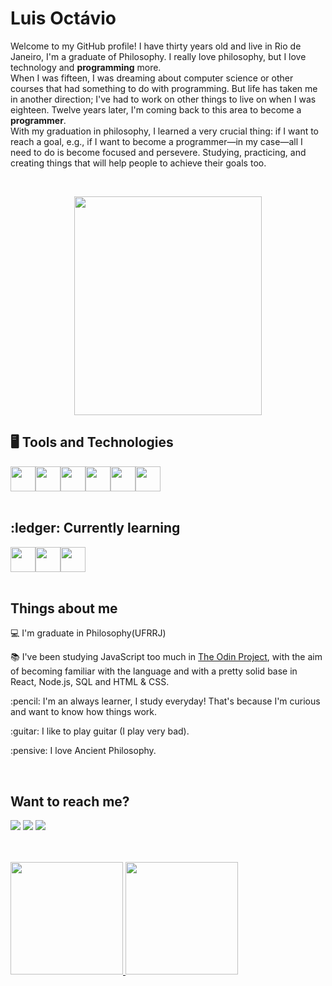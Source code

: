 <h1 align="left">Luis Octávio</h1>


<p>Welcome to my GitHub profile! I have thirty years old and live in Rio de Janeiro, I'm a graduate of Philosophy. I really love philosophy, but I love technology and <strong>programming</strong> more. 
<br>
When I was fifteen, I was dreaming about computer science or other courses that had something to do with programming. But life has taken me in another direction; I've had to work on other things to live on when I was eighteen. Twelve years later, I'm coming back to this area to become a <strong>programmer</strong>. 
<br>
With my graduation in philosophy, I learned a very crucial thing: if I want to reach a goal, e.g., if I want to become a programmer—in my case—all I need to do is become focused and persevere. Studying, practicing, and creating things that will help people to achieve their goals too.</p>
<br>
<p align="center">
  <img src="https://media1.tenor.com/m/z-mjeYYQpVIAAAAd/cat-funny-cathands.gif" style="margin: 0;" width="300px" height="350px"/>
</p>


<h2> 🖥️ Tools and Technologies</h2>

<div style="display: flex">
<img loading="lazy" src="https://cdn.jsdelivr.net/gh/devicons/devicon@latest/icons/html5/html5-plain-wordmark.svg" width="40px"/>         
<img loading="lazy" src="https://cdn.jsdelivr.net/gh/devicons/devicon@latest/icons/css3/css3-plain-wordmark.svg" width="40px"/>
<img loading="lazy" src="https://cdn.jsdelivr.net/gh/devicons/devicon@latest/icons/javascript/javascript-plain.svg" width="40px"/>
<img loading="lazy" src="https://cdn.jsdelivr.net/gh/devicons/devicon@latest/icons/tailwindcss/tailwindcss-original.svg" width="40px"/>
<img loading="lazy" src="https://cdn.jsdelivr.net/gh/devicons/devicon@latest/icons/git/git-original.svg" width="40px"/>
<img loading="lazy" src="https://cdn.jsdelivr.net/gh/devicons/devicon@latest/icons/github/github-original.svg" width="40px"/>
<br>
</div>
<br>

<h2> :ledger: Currently learning </h2>
<div style="display: flex">
<img loading="lazy" src="https://cdn.jsdelivr.net/gh/devicons/devicon@latest/icons/mysql/mysql-original.svg" width="40px"/>
<img loading="lazy" src="https://cdn.jsdelivr.net/gh/devicons/devicon@latest/icons/linux/linux-original.svg" width="40px"/>
<img loading="lazy" src="https://cdn.jsdelivr.net/gh/devicons/devicon@latest/icons/react/react-original.svg" width="40px"/>
</div>

<br>
<div display="inline-block">
 <h2>Things about me</h2>
 <p align="left">💻 I'm graduate in Philosophy(UFRRJ)</p>
 <p align="left">📚 I've been studying JavaScript too much in <a target="_blank" href="https://www.theodinproject.com">The Odin Project</a>, with the aim of becoming familiar with the language and with a pretty solid base in React, Node.js, SQL and HTML & CSS.</p>
 <p align="left"> :pencil: I'm an always learner, I study everyday! That's because I'm curious and want to know how things work.</p>
 <p align="left"> :guitar: I like to play guitar (I play very bad).</p>
 <p align="left"> :pensive: I love Ancient Philosophy. </p>
</div>
<br>

<h2>Want to reach me?</h2>
<div>
<a href="https://instagram.com/luis-octavis" target="_blank"><img loading="lazy" src="https://img.shields.io/badge/-Instagram-%23E4405F?style=for-the-badge&logo=instagram&logoColor=white" target="_blank"></a>
<a href = "mailto:@luisoctavius.sc@gmail.com" target="_blank"><img loading="lazy" src="https://img.shields.io/badge/Gmail-D14836?style=for-the-badge&logo=gmail&logoColor=white" target="_blank"></a>
<a href="https://www.linkedin.com/in/luis-octavio" target="_blank"><img loading="lazy" src="https://img.shields.io/badge/-LinkedIn-%230077B5?style=for-the-badge&logo=linkedin&logoColor=white" target="_blank"></a>   
</div>

<br>
<br>
<p align="center" style="display: flex; gap:10px;">
<a href="https://github.com/Big-Plato">
  <img height="180em" src="https://github-readme-stats-eight-theta.vercel.app/api?username=Big-Plato&show_icons=true&theme=algolia&include_all_commits=true&count_private=true"/>
  <img height="180em" src="https://github-readme-stats-eight-theta.vercel.app/api/top-langs/?username=Big-Plato&layout=compact&langs_count=8&theme=algolia"/>
</a>
</p>



<!---
Big-Plato/Big-Plato is a ✨ special ✨ repository because its `README.md` (this file) appears on your GitHub profile.
You can click the Preview link to take a look at your changes.
--->
